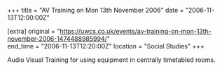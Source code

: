 +++
title = "AV Training on Mon 13th November 2006"
date = "2006-11-13T12:00:00Z"

[extra]
original = "https://uwcs.co.uk/events/av-training-on-mon-13th-november-2006-1474488985994/"    
end_time = "2006-11-13T12:20:00Z"
location = "Social Studies"
+++

Audio Visual Training for using equipment in centrally timetabled rooms.

